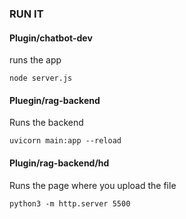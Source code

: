 ### RUN IT

#### Plugin/chatbot-dev
runs the app
```
node server.js
```

#### Pluegin/rag-backend
Runs the backend
```
uvicorn main:app --reload
```

#### Plugin/rag-backend/hd
Runs the page where you upload the file
```
python3 -m http.server 5500
```

